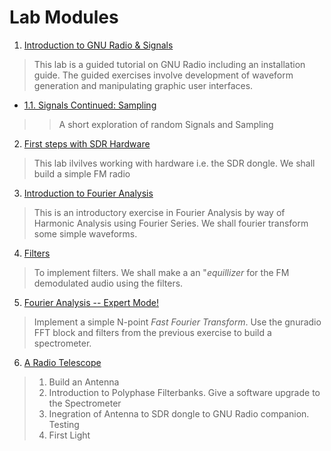 
# Lab Modules

1. [Introduction to GNU Radio & Signals](01)
> This lab is a guided tutorial on GNU Radio including an installation guide. The guided exercises involve development of waveform generation and manipulating graphic user interfaces.           
  -  [1.1. Signals Continued: Sampling](01_1) 
  > > A short exploration of random Signals and Sampling

2. [First steps with SDR Hardware](02)   
> This lab ilvilves working with hardware i.e. the SDR dongle. We shall build a simple FM radio

3. [Introduction to Fourier Analysis](03)   
> This is an introductory exercise in Fourier Analysis by way of Harmonic Analysis using Fourier Series. We shall fourier transform some simple waveforms. 

4. [Filters](04)   
>  To implement filters. We shall make a an "*equillizer* for the FM demodulated audio using the filters. 

5. [Fourier Analysis -- Expert Mode!](05)
> Implement a simple N-point *Fast Fourier Transform*. Use the gnuradio FFT block and filters from the previous exercise to build a spectrometer.

6. [A Radio Telescope](06)    
> 1. Build an Antenna
> 2. Introduction to Polyphase Filterbanks. Give a software upgrade to the Spectrometer 
> 3. Inegration of Antenna to SDR dongle to GNU Radio companion. Testing
> 4. First Light